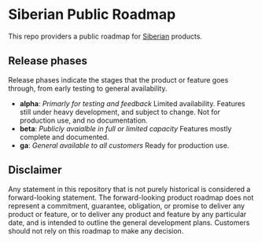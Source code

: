 # Siberian Public Roadmap

This repo providers a public roadmap for [Siberian](https://siberianmh.com)
products.

## Release phases

Release phases indicate the stages that the product or feature goes through,
from early testing to general availability.

- **alpha**: _Primarly for testing and feedback_ Limited availability. Features
  still under heavy development, and subject to change. Not for production use,
  and no documentation.
- **beta**: _Publicly avaialble in full or limited capacity_ Features mostly
  complete and documented.
- **ga**: _General available to all customers_ Ready for production use.

## Disclaimer

Any statement in this repository that is not purely historical is considered a
forward-looking statement. The forward-looking product roadmap does not
represent a commitment, guarantee, obligation, or promise to deliver any product
or feature, or to deliver any product and feature by any particular date, and is
intended to outline the general development plans. Customers should not rely on
this roadmap to make any decision.
